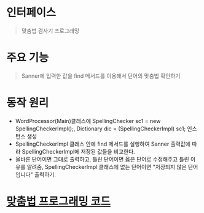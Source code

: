 # 인터페이스

> 맞춤법 검사기 프로그래밍

# 주요 기능
> Sanner에 입력한 값을 find 메서드를 이용해서 단어의 맞춤법 확인하기

# 동작 원리
+ WordProcessor(Main)클래스에 SpellingChecker sc1 = new SpellingCheckerImpl();, Dictionary dic = (SpellingCheckerImpl) sc1; 인스턴스 생성
+ SpellingCheckerImpl 클래스 안에 find 메서드를 실행하여 Sanner 출력값에 따라 SpellingCheckerImpl에 저장된 값들을 비교한다.
+ 올바른 단어이면 그대로 출력하고, 틀린 단어이면 옳은 단어로 수정해주고 틀린 이유를 알려줌, SpellingCheckerImpl 클래스에 없는 단어이면 "저장되지 않은 단어입니다" 출력하기.

# [맞춤법 프로그래밍 코드](https://github.com/gongcha34/TIL/tree/master/11.%20Abstract%2C%20Interface/src/Interface02)
